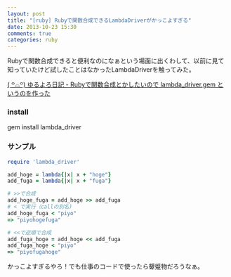 ```yaml
---
layout: post
title: "[ruby] Rubyで関数合成できるLambdaDriverがかっこよすぎる"
date: 2013-10-23 15:30
comments: true
categories: ruby
---
```


Rubyで関数合成できると便利なのになぁという場面に出くわして、以前に見て知っていたけど試したことはなかったLambdaDriverを触ってみた。

[( ꒪⌓꒪) ゆるよろ日記 - Rubyで関数合成とかしたいので lambda_driver.gem というのを作った](http://yuroyoro.hatenablog.com/entry/2013/03/27/190640)

### install
gem install lambda_driver

### サンプル

```ruby
require 'lambda_driver'

add_hoge = lambda{|x| x + "hoge"}
add_fuga = lambda{|x| x + "fuga"}

# >>で合成
add_hoge_fuga = add_hoge >> add_fuga
# < で実行（callの別名)
add_hoge_fuga < "piyo"
=> "piyohogefuga"

# <<で逆順で合成
add_fuga_hoge = add_hoge << add_fuga
add_fuga_hoge < "piyo"
=> "piyofugahoge"
```

かっこよすぎるやろ！でも仕事のコードで使ったら顰蹙物だろうなぁ。